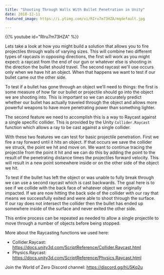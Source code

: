 ```yaml
---
title: "Shooting Through Walls With Bullet Penetration in Unity"
date: 2018-12-11
featured_image: https://i.ytimg.com/vi/RIru7m73HZA/mqdefault.jpg

---
```


{{% youtube id="RIru7m73HZA" %}}

Lets take a look at how you might build a solution that allows you to fire projectiles through walls of varying sizes. This will combine two different types of raycasts in opposing directions, the first will work as you might expect: a raycast from the end of our gun or whatever else is shooting in the direction the bullet should travel. The second raycast we'll use occurs only when we have hit an object. When that happens we want to test if our bullet came out the other side.

To test if a bullet has gone through an object we'll need to things: the first is some measure of how far our bullet or projectile should go into the object we are shooting into. This is important so we can accurately predict whether our bullet has actually traveled through the object and allows more powerful weapons to have more penetrating power than something lighter.

The second feature we need to accomplish this is a way to Raycast against a single specific collider. This is provided by the Unity `Collider.Raycast` function which allows a ray to be cast against a single collider.

With these two features we can test for basic projectile penetration. First we fire a ray forward until it hits an object. If that occurs we save the collider we struck, the point we hit and move on. We want to continue tracing the projectile from the point it hit and we can do this by adding the point to the result of the penetrating distance times the projectiles forward velocity. This will result in a new point somewhere inside or on the other side of the object we hit.

To test if the bullet has left the object or was unable to fully break through we can use a second raycast which is cast backwards. The goal here is to see if we collide with the back face of whatever object we originally impacted. If we are now hitting the back side of the collider with our ray that means we successfully exited and were able to shoot through the surface. If our ray does not intersect the collider then the bullet has ended up somewhere inside of the surface and never exited the other side.

This entire process can be repeated as needed to allow a single projectile to move through a number of objects before being stopped.

More about the Raycasting functions we used here:
* Collider.Raycast: https://docs.unity3d.com/ScriptReference/Collider.Raycast.html
* Physics.Raycast: https://docs.unity3d.com/ScriptReference/Physics.Raycast.html

Join the World of Zero Discord channel: https://discord.gg/hU5Kq2u